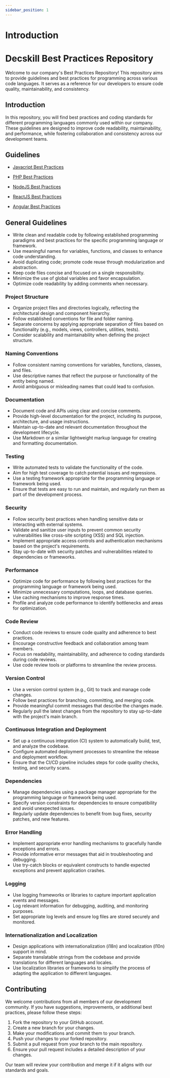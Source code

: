 ```yaml
---
sidebar_position: 1
---
```


# Introduction

# Decskill Best Practices Repository

Welcome to our company's Best Practices Repository! This repository aims to provide guidelines and best practices for programming across various code languages. It serves as a reference for our developers to ensure code quality, maintainability, and consistency.


## Introduction

In this repository, you will find best practices and coding standards for different programming languages commonly used within our company. These guidelines are designed to improve code readability, maintainability, and performance, while fostering collaboration and consistency across our development teams.

## Guidelines

- [Javacript Best Practices](https://github.com/airbnb/javascript)

- [PHP Best Practices](https://phptherightway.com/)

- [NodeJS Best Practices](https://github.com/goldbergyoni/nodebestpractices)

- [ReactJS Best Practices](https://github.com/airbnb/javascript/tree/master/react)

- [Angular Best Practices](https://github.com/lubkoKuzenko/angular-clean-code)

## General Guidelines

- Write clean and readable code by following established programming paradigms and best practices for the specific programming language or framework.
- Use meaningful names for variables, functions, and classes to enhance code understanding.
- Avoid duplicating code; promote code reuse through modularization and abstraction.
- Keep code files concise and focused on a single responsibility.
- Minimize the use of global variables and favor encapsulation.
- Optimize code readability by adding comments when necessary.

### Project Structure

- Organize project files and directories logically, reflecting the architectural design and component hierarchy.
- Follow established conventions for file and folder naming.
- Separate concerns by applying appropriate separation of files based on functionality (e.g., models, views, controllers, utilities, tests).
- Consider scalability and maintainability when defining the project structure.

### Naming Conventions

- Follow consistent naming conventions for variables, functions, classes, and files.
- Use descriptive names that reflect the purpose or functionality of the entity being named.
- Avoid ambiguous or misleading names that could lead to confusion.

### Documentation

- Document code and APIs using clear and concise comments.
- Provide high-level documentation for the project, including its purpose, architecture, and usage instructions.
- Maintain up-to-date and relevant documentation throughout the development lifecycle.
- Use Markdown or a similar lightweight markup language for creating and formatting documentation.

### Testing

- Write automated tests to validate the functionality of the code.
- Aim for high test coverage to catch potential issues and regressions.
- Use a testing framework appropriate for the programming language or framework being used.
- Ensure that tests are easy to run and maintain, and regularly run them as part of the development process.

### Security

- Follow security best practices when handling sensitive data or interacting with external systems.
- Validate and sanitize user inputs to prevent common security vulnerabilities like cross-site scripting (XSS) and SQL injection.
- Implement appropriate access controls and authentication mechanisms based on the project's requirements.
- Stay up-to-date with security patches and vulnerabilities related to dependencies or frameworks.

### Performance

- Optimize code for performance by following best practices for the programming language or framework being used.
- Minimize unnecessary computations, loops, and database queries.
- Use caching mechanisms to improve response times.
- Profile and analyze code performance to identify bottlenecks and areas for optimization.

### Code Review

- Conduct code reviews to ensure code quality and adherence to best practices.
- Encourage constructive feedback and collaboration among team members.
- Focus on readability, maintainability, and adherence to coding standards during code reviews.
- Use code review tools or platforms to streamline the review process.

### Version Control

- Use a version control system (e.g., Git) to track and manage code changes.
- Follow best practices for branching, committing, and merging code.
- Provide meaningful commit messages that describe the changes made.
- Regularly pull the latest changes from the repository to stay up-to-date with the project's main branch.

### Continuous Integration and Deployment

- Set up a continuous integration (CI) system to automatically build, test, and analyze the codebase.
- Configure automated deployment processes to streamline the release and deployment workflow.
- Ensure that the CI/CD pipeline includes steps for code quality checks, testing, and security scans.

### Dependencies

- Manage dependencies using a package manager appropriate for the programming language or framework being used.
- Specify version constraints for dependencies to ensure compatibility and avoid unexpected issues.
- Regularly update dependencies to benefit from bug fixes, security patches, and new features.

### Error Handling

- Implement appropriate error handling mechanisms to gracefully handle exceptions and errors.
- Provide informative error messages that aid in troubleshooting and debugging.
- Use try-catch blocks or equivalent constructs to handle expected exceptions and prevent application crashes.

### Logging

- Use logging frameworks or libraries to capture important application events and messages.
- Log relevant information for debugging, auditing, and monitoring purposes.
- Set appropriate log levels and ensure log files are stored securely and monitored.

### Internationalization and Localization

- Design applications with internationalization (i18n) and localization (l10n) support in mind.
- Separate translatable strings from the codebase and provide translations for different languages and locales.
- Use localization libraries or frameworks to simplify the process of adapting the application to different languages.

## Contributing

We welcome contributions from all members of our development community. If you have suggestions, improvements, or additional best practices, please follow these steps:

1. Fork the repository to your GitHub account.
2. Create a new branch for your changes.
3. Make your modifications and commit them to your branch.
4. Push your changes to your forked repository.
5. Submit a pull request from your branch to the main repository.
6. Ensure your pull request includes a detailed description of your changes.

Our team will review your contribution and merge it if it aligns with our standards and goals.
